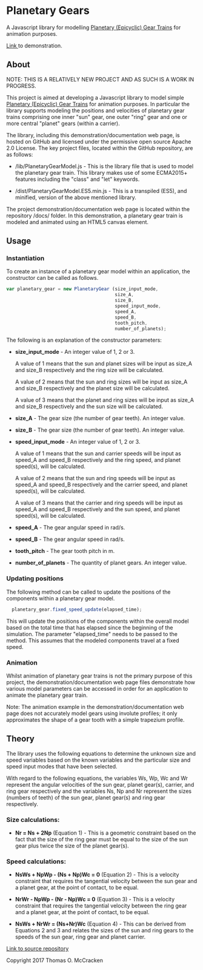 # Planetary Gears

A Javascript library for modelling [Planetary (Epicyclic) Gear Trains](https://en.wikipedia.org/wiki/Epicyclic_gearing) for animation purposes.

[Link ](https://tommccracken.github.io/PlanetaryGears/) to demonstration.

## About

NOTE: THIS IS A RELATIVELY NEW PROJECT AND AS SUCH IS A WORK IN PROGRESS.

This project is aimed at developing a Javascript library to model simple [Planetary (Epicyclic) Gear Trains](https://en.wikipedia.org/wiki/Epicyclic_gearing) for animation purposes. In particular the library supports modeling the positions and velocities of planetary gear trains comprising one inner "sun" gear, one outer "ring" gear and one or more central "planet" gears (within a carrier).

The library, including this demonstration/documentation web page, is hosted on GitHub and licensed under the permissive open source Apache 2.0 License. The key project files, located within the GitHub repository, are as follows:

- /lib/PlanetaryGearModel.js -
  This is the library file that is used to model the planetary gear train. This library makes use of some ECMA2015+ features including the "class" and "let" keywords.

- /dist/PlanetaryGearModel.ES5.min.js -
  This is a transpiled (ES5), and minified, version of the above mentioned library.

The project demonstration/documentation web page is located within the repository /docs/ folder. In this demonstration, a planetary gear train is modeled and animated using an HTML5 canvas element.

## Usage

### Instantiation

To create an instance of a planetary gear model within an application, the constructor can be called as follows.

```javascript
var planetary_gear = new PlanetaryGear (size_input_mode,
                                        size_A,
                                        size_B,
                                        speed_input_mode,
                                        speed_A,
                                        speed_B,
                                        tooth_pitch,
                                        number_of_planets);
```


  The following is an explanation of the constructor parameters:

  - **size_input_mode** - An integer value of 1, 2 or 3.

    A value of 1 means that the sun and planet sizes will be input as size_A and size_B respectively and the ring size will be calculated.

    A value of 2 means that the sun and ring sizes will be input as size_A and size_B respectively and the planet size will be calculated.

    A value of 3 means that the planet and ring sizes will be input as size_A and size_B respectively and the sun size will be calculated.

  - **size_A** - The gear size (the number of gear teeth). An integer value.

  - **size_B** - The gear size (the number of gear teeth). An integer value.

  - **speed_input_mode** - An integer value of 1, 2 or 3.

    A value of 1 means that the sun and carrier speeds will be input as speed_A and speed_B respectively and the ring speed, and planet speed(s), will be calculated.

    A value of 2 means that the sun and ring speeds will be input as speed_A and speed_B respectively and the carrier speed, and planet speed(s), will be calculated.

    A value of 3 means that the carrier and ring speeds will be input as speed_A and speed_B respectively and the sun speed, and planet speed(s), will be calculated.

  - **speed_A** - The gear angular speed in rad/s.

  - **speed_B** - The gear angular speed in rad/s.

  - **tooth_pitch** - The gear tooth pitch in m.

  - **number_of_planets** - The quantity of planet gears. An integer value.

### Updating positions

The following method can be called to update the positions of the components within a planetary gear model.

  ```javascript
    planetary_gear.fixed_speed_update(elapsed_time);
  ```

This will update the positions of the components within the overall model based on the total time that has elapsed since the beginning of the simulation. The parameter "elapsed_time" needs to be passed to the method. This assumes that the modeled components travel at a fixed speed.

### Animation

Whilst animation of planetary gear trains is not the primary purpose of this project, the demonstration/documentation web page files demonstrate how various model parameters can be accessed in order for an application to animate the planetary gear train.

Note: The animation example in the demonstration/documentation web page does not accurately model gears using involute profiles; it only approximates the shape of a gear tooth with a simple trapezium profile.

## Theory

The library uses the following equations to determine the unknown size and speed variables based on the known variables and the particular size and speed input modes that have been selected.

With regard to the following equations, the variables Ws, Wp, Wc and Wr represent the angular velocities of the sun gear, planet gear(s), carrier, and ring gear respectively and the variables Ns, Np and Nr represent the sizes (numbers of teeth) of the sun gear, planet gear(s) and ring gear respectively.

### Size calculations:

- **Nr = Ns + 2Np** (Equation 1) - This is a geometric constraint based on the fact that the size of the ring gear must be equal to the size of the sun gear plus twice the size of the planet gear(s).

### Speed calculations:

- **NsWs + NpWp - (Ns + Np)Wc = 0** (Equation 2) - This is a velocity constraint that requires the tangential velocity between the sun gear and a planet gear, at the point of contact, to be equal.

- **NrWr - NpWp - (Nr - Np)Wc = 0** (Equation 3) - This is a velocity constraint that requires the tangential velocity between the ring gear and a planet gear, at the point of contact, to be equal.

- **NsWs + NrWr = (Ns+Nr)Wc** (Equation 4) - This can be derived from Equations 2 and 3 and relates the sizes of the sun and ring gears to the speeds of the sun gear, ring gear and planet carrier.

[Link to source repository](https://github.com/tommccracken/PlanetaryGears)

Copyright 2017 Thomas O. McCracken  
